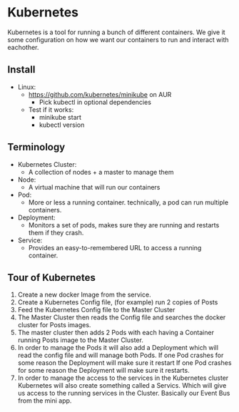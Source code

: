 # Kubernetes

Kubernetes is a tool for running a bunch of different containers. We give it some configuration on how we want our containers to run and interact with eachother.

## Install

- Linux:
  - https://github.com/kubernetes/minikube on AUR
    - Pick kubectl in optional dependencies
  - Test if it works:
    - minikube start
    - kubectl version

## Terminology

- Kubernetes Cluster:
  - A collection of nodes + a master to manage them
- Node:
  - A virtual machine that will run our containers
- Pod:
  - More or less a running container. technically, a pod can run multiple containers.
- Deployment:
  - Monitors a set of pods, makes sure they are running and restarts them if they crash.
- Service:
  - Provides an easy-to-remembered URL to access a running container.

## Tour of Kubernetes

1. Create a new docker Image from the service.
2. Create a Kubernetes Config file, (for example) run 2 copies of Posts
3. Feed the Kubernetes Config file to the Master Cluster
4. The Master Cluster then reads the Config file and searches the docker cluster for Posts images.
5. The master cluster then adds 2 Pods with each having a Container running Posts image to the Master Cluster.
6. In order to manage the Pods it will also add a Deployment which will read the config file and will manage both Pods. If one Pod crashes for some reason the Deployment will make sure it restart If one Pod crashes for some reason the Deployment will make sure it restarts.
7. In order to manage the access to the services in the Kubernetes cluster Kubernetes will also create something called a Servics. Which will give us access to the running services in the Cluster. Basically our Event Bus from the mini app.
